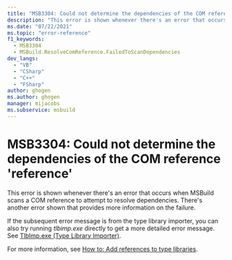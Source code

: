 ```yaml
---
title: "MSB3304: Could not determine the dependencies of the COM reference 'reference'"
description: "This error is shown whenever there's an error that occurs when MSBuild scans a COM reference to attempt to resolve dependencies."
ms.date: "07/22/2021"
ms.topic: "error-reference"
f1_keywords:
  - MSB3304
  - MSBuild.ResolveComReference.FailedToScanDependencies
dev_langs:
  - "VB"
  - "CSharp"
  - "C++"
  - "FSharp"
author: ghogen
ms.author: ghogen
manager: mijacobs
ms.subservice: msbuild
---
```

# MSB3304: Could not determine the dependencies of the COM reference 'reference'

This error is shown whenever there's an error that occurs when MSBuild scans a COM reference to attempt to resolve dependencies. There's another error shown that provides more information on the failure.

If the subsequent error message is from the type library importer, you can also try running *tlbimp.exe* directly to get a more detailed error message. See [TlbImp.exe (Type Library Importer)](/dotnet/framework/tools/tlbimp-exe-type-library-importer).

For more information, see [How to: Add references to type libraries](/dotnet/framework/interop/how-to-add-references-to-type-libraries).
